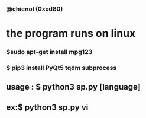 
<h3>@chienol (0xcd80)</h3>


<h1>the program runs on linux</h1>

<h3>$sudo apt-get install mpg123</h3>
<h3>$ pip3 install PyQt5 tqdm subprocess<h3>
 
<h2>usage : $ python3 sp.py [language]</h2>
<h2>ex:$ python3 sp.py vi</h2>
